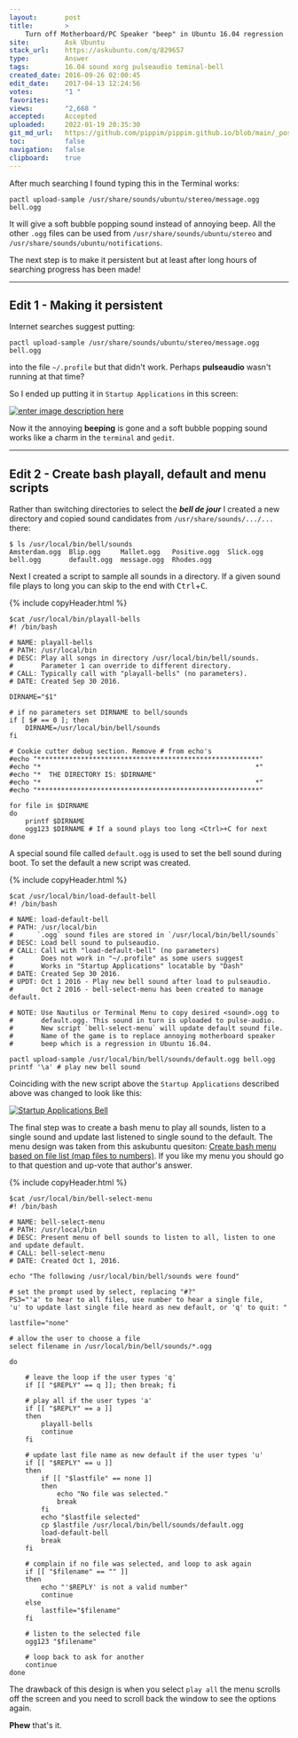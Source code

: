 ```yaml
---
layout:       post
title:        >
    Turn off Motherboard/PC Speaker "beep" in Ubuntu 16.04 regression
site:         Ask Ubuntu
stack_url:    https://askubuntu.com/q/829657
type:         Answer
tags:         16.04 sound xorg pulseaudio teminal-bell
created_date: 2016-09-26 02:00:45
edit_date:    2017-04-13 12:24:56
votes:        "1 "
favorites:    
views:        "2,668 "
accepted:     Accepted
uploaded:     2022-01-19 20:35:30
git_md_url:   https://github.com/pippim/pippim.github.io/blob/main/_posts/2016/2016-09-26-Turn-off-Motherboard^PC-Speaker-^beep^-in-Ubuntu-16.04-regression.md
toc:          false
navigation:   false
clipboard:    true
---
```


After much searching I found typing this in the Terminal works:

``` 
pactl upload-sample /usr/share/sounds/ubuntu/stereo/message.ogg bell.ogg
```

It will give a soft bubble popping sound instead of annoying beep. All the other `.ogg` files can be used from `/usr/share/sounds/ubuntu/stereo` and `/usr/share/sounds/ubuntu/notifications`.

The next step is to make it persistent but at least after long hours of searching progress has been made!


----------


## Edit 1 - Making it persistent


Internet searches suggest putting:

``` 
pactl upload-sample /usr/share/sounds/ubuntu/stereo/message.ogg bell.ogg
```

into the file `~/.profile` but that didn't work. Perhaps **pulseaudio** wasn't running at that time?

So I ended up putting it in `Startup Applications` in this screen:

[![enter image description here][1]][1]

Now it the annoying **beeping** is gone and a soft bubble popping sound works like a charm in the `terminal` and `gedit`.


----------


## Edit 2 - Create bash playall, default and menu scripts


Rather than switching directories to select the ***bell de jour*** I created a new directory and copied sound candidates from `/usr/share/sounds/.../...` there:

``` 
$ ls /usr/local/bin/bell/sounds
Amsterdam.ogg  Blip.ogg     Mallet.ogg   Positive.ogg  Slick.ogg
bell.ogg       default.ogg  message.ogg  Rhodes.ogg
```

Next I created a script to sample all sounds in a directory. If a given sound file plays to long you can skip to the end with <kbd>Ctrl</kbd>+<kbd>C</kbd>.

{% include copyHeader.html %}
``` 
$cat /usr/local/bin/playall-bells
#! /bin/bash

# NAME: playall-bells
# PATH: /usr/local/bin
# DESC: Play all songs in directory /usr/local/bin/bell/sounds.
#       Parameter 1 can override to different directory.
# CALL: Typically call with "playall-bells" (no parameters).
# DATE: Created Sep 30 2016.

DIRNAME="$1"

# if no parameters set DIRNAME to bell/sounds
if [ $# == 0 ]; then
    DIRNAME=/usr/local/bin/bell/sounds
fi

# Cookie cutter debug section. Remove # from echo's
#echo "********************************************************"
#echo "*                                                      *"
#echo "*  THE DIRECTORY IS: $DIRNAME"
#echo "*                                                      *"
#echo "********************************************************"

for file in $DIRNAME
do
    printf $DIRNAME
    ogg123 $DIRNAME # If a sound plays too long <Ctrl>+C for next
done
```

A special sound file called `default.ogg` is used to set the bell sound during boot. To set the default a new script was created.

{% include copyHeader.html %}
``` 
$cat /usr/local/bin/load-default-bell
#! /bin/bash

# NAME: load-default-bell
# PATH: /usr/local/bin
#      `.ogg` sound files are stored in `/usr/local/bin/bell/sounds`
# DESC: Load bell sound to pulseaudio.
# CALL: Call with "load-default-bell" (no parameters)
#       Does not work in "~/.profile" as some users suggest
#       Works in "Startup Applications" locatable by "Dash"
# DATE: Created Sep 30 2016.
# UPDT: Oct 1 2016 - Play new bell sound after load to pulseaudio.
#       Oct 2 2016 - bell-select-menu has been created to manage default.

# NOTE: Use Nautilus or Terminal Menu to copy desired <sound>.ogg to
#       default.ogg. This sound in turn is uploaded to pulse-audio.
#       New script `bell-select-menu` will update default sound file.
#       Name of the game is to replace annoying motherboard speaker
#       beep which is a regression in Ubuntu 16.04.

pactl upload-sample /usr/local/bin/bell/sounds/default.ogg bell.ogg
printf '\a' # play new bell sound
```

Coinciding with the new script above the `Startup Applications` described above was changed to look like this:

[![Startup Applications Bell][2]][2]

The final step was to create a bash menu to play all sounds, listen to a single sound and update last listened to single sound to the default. The menu design was taken from this askubuntu quesiton: [Create bash menu based on file list (map files to numbers)][3]. If you like my menu you should go to that question and up-vote that author's answer.

{% include copyHeader.html %}
``` 
$cat /usr/local/bin/bell-select-menu
#! /bin/bash

# NAME: bell-select-menu
# PATH: /usr/local/bin
# DESC: Present menu of bell sounds to listen to all, listen to one and update default.
# CALL: bell-select-menu
# DATE: Created Oct 1, 2016.

echo "The following /usr/local/bin/bell/sounds were found"

# set the prompt used by select, replacing "#?"
PS3="'a' to hear to all files, use number to hear a single file, 
'u' to update last single file heard as new default, or 'q' to quit: "

lastfile="none"

# allow the user to choose a file
select filename in /usr/local/bin/bell/sounds/*.ogg

do

    # leave the loop if the user types 'q'
    if [[ "$REPLY" == q ]]; then break; fi

    # play all if the user types 'a'
    if [[ "$REPLY" == a ]] 
    then 
        playall-bells
        continue
    fi

    # update last file name as new default if the user types 'u'
    if [[ "$REPLY" == u ]]
    then
        if [[ "$lastfile" == none ]]
        then
	        echo "No file was selected."
	        break
        fi
        echo "$lastfile selected"
        cp $lastfile /usr/local/bin/bell/sounds/default.ogg
     	load-default-bell
        break
    fi

    # complain if no file was selected, and loop to ask again
    if [[ "$filename" == "" ]]
    then
        echo "'$REPLY' is not a valid number"
        continue
    else
        lastfile="$filename"
    fi

    # listen to the selected file
    ogg123 "$filename"

    # loop back to ask for another
    continue
done
```

The drawback of this design is when you select `play all` the menu scrolls off the screen and you need to scroll back the window to see the options again.

**Phew** that's it.


  [1]: http://i.stack.imgur.com/Klm1i.png
  [2]: http://i.stack.imgur.com/6E62e.png
  [3]: https://askubuntu.com/questions/682095/create-bash-menu-based-on-file-list-map-files-to-numbers

